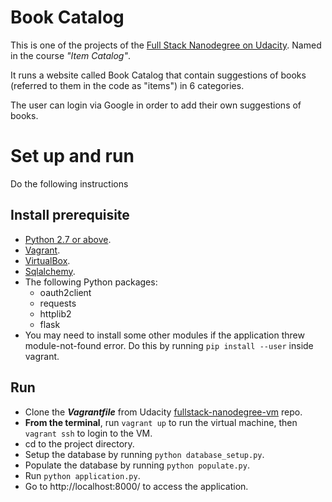 # Book Catalog
This is one of the projects of the [Full Stack Nanodegree on Udacity](https://www.udacity.com/course/full-stack-web-developer-nanodegree--nd004). Named in the course *"Item Catalog"*.

It runs a website called Book Catalog that contain suggestions of books (referred to them in the code as "items") in 6 categories.

The user can login via Google in order to add their own suggestions of books.

# Set up and run
Do the following instructions
## Install prerequisite
* [Python 2.7 or above](https://www.python.org/downloads/).
* [Vagrant](https://www.vagrantup.com/).
* [VirtualBox](https://www.virtualbox.org/wiki/Downloads).
* [Sqlalchemy](https://www.sqlalchemy.org/download.html).
* The following Python packages: 
  - oauth2client
  - requests
  - httplib2
  - flask
 * You may need to install some other modules if the application threw module-not-found error. Do this by running `pip install --user` inside vagrant.
## Run
* Clone the _**Vagrantfile**_ from Udacity [fullstack-nanodegree-vm](https://github.com/udacity/fullstack-nanodegree-vm) repo.
* **From the terminal**, run `vagrant up` to run the virtual machine, then `vagrant ssh` to login to the VM.
* cd to the project directory.
* Setup the database by running `python database_setup.py`.
* Populate the database by running `python populate.py`.
* Run `python application.py`.
* Go to http://localhost:8000/ to access the application.
